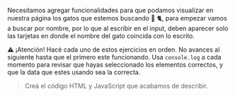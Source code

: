 Necesitamos agregar funcionalidades para que podamos visualizar en nuestra página los gatos que estemos buscando :mag_right: :cat2:, para empezar vamos a buscar por nombre, por lo que al escribir en el input, deben aparecer solo las tarjetas en donde el nombre del gato coincida con lo escrito. 

:warning: ¡Atención!
Hacé cada uno de estos ejercicios en orden. No avances al siguiente hasta que el primero este funcionando. 
Usa `console.log` a cada momento para revisar que hayas seleccionado los elementos correctos, y que la data que estes usando sea la correcta.

> Creá el código HTML y JavaScript que acabamos de describir.
